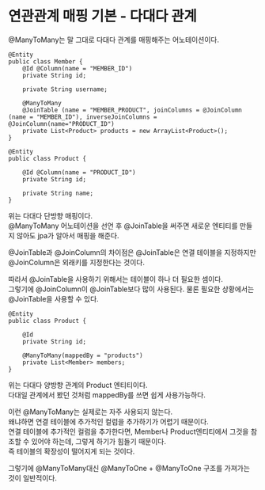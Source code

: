연관관계 매핑 기본 - 다대다 관계
=========
@ManyToMany는 말 그대로 다대다 관계를 매핑해주는 어노테이션이다.  

    @Entity
    public class Member {
        @Id @Column(name = "MEMBER_ID")
        private String id;

        private String username;

        @ManyToMany
        @JoinTable (name = "MEMBER_PRODUCT", joinColumns = @JoinColumn (name = "MEMBER_ID"), inverseJoinColumns = @JoinColumn(name="PRODUCT_ID")
        private List<Product> products = new ArrayList<Product>();
    }

    @Entity
    public class Product {

        @Id @Column(name = "PRODUCT_ID")
        private String id;

        private String name;
    }

위는 다대다 단방향 매핑이다.  
@ManyToMany 어노테이션을 선언 후 @JoinTable을 써주면 새로운 엔티티를 만들지 않아도 jpa가 알아서 매핑을 해준다.  

@JoinTable과 @JoinColumn의 차이점은 @JoinTable은 연결 테이블을 지정하지만 @JoinColumn은 외래키를 지정한다는 것이다.  

따라서 @JoinTable을 사용하기 위해서는 테이블이 하나 더 필요한 셈이다.  
그렇기에 @JoinColumn이 @JoinTable보다 많이 사용된다. 물론 필요한 상황에서는 @JoinTable을 사용할 수 있다.  

    @Entity
    public class Product {

        @Id
        private String id;

        @ManyToMany(mappedBy = "products")
        private List<Member> members;
    }

위는 다대다 양방향 관계의 Product 엔티티이다.  
다대일 관계에서 봤던 것처럼 mappedBy를 쓰면 쉽게 사용가능하다.  

이런 @ManyToMany는 실제로는 자주 사용되지 않는다.  
왜냐하면 연결 테이블에 추가적인 컬럼을 추가하기가 어렵기 때문이다.  
연결 테이블에 추가적인 컬럼을 추가한다면, Member나 Product엔티티에서 그것을 참조할 수 있어야 하는데,
그렇게 하기가 힘들기 때문이다.  
즉 테이블의 확장성이 떨어지게 되는 것이다.  

그렇기에 @ManyToMany대신 @ManyToOne + @ManyToOne 구조를 가져가는 것이 일반적이다.  




